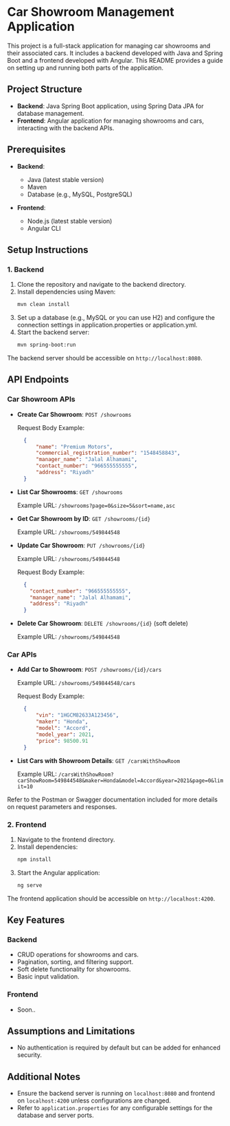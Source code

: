 # Car Showroom Management Application

This project is a full-stack application for managing car showrooms and their associated cars. It includes a backend developed with Java and Spring Boot and a frontend developed with Angular. This README provides a guide on setting up and running both parts of the application.

## Project Structure

- **Backend**: Java Spring Boot application, using Spring Data JPA for database management.
- **Frontend**: Angular application for managing showrooms and cars, interacting with the backend APIs.

## Prerequisites

- **Backend**:
  - Java (latest stable version)
  - Maven
  - Database (e.g., MySQL, PostgreSQL)

- **Frontend**:
  - Node.js (latest stable version)
  - Angular CLI

## Setup Instructions

### 1. Backend

1. Clone the repository and navigate to the backend directory.
2. Install dependencies using Maven:
   ```bash
   mvn clean install

3. Set up a database (e.g., MySQL or you can use H2) and configure the connection settings in application.properties or application.yml.
4. Start the backend server:
   ```bash
   mvn spring-boot:run

The backend server should be accessible on `http://localhost:8080`.


## API Endpoints

### Car Showroom APIs

- **Create Car Showroom**: `POST /showrooms`

  Request Body Example:
  ```json
    {
        "name": "Premium Motors",
        "commercial_registration_number": "1548458843",
        "manager_name": "Jalal Alhamami",
        "contact_number": "966555555555",
        "address": "Riyadh"
    }

- **List Car Showrooms**: `GET /showrooms`

  Example URL: `/showrooms?page=0&size=5&sort=name,asc`

- **Get Car Showroom by ID**: `GET /showrooms/{id}`

  Example URL: `/showrooms/549844548`

- **Update Car Showroom**: `PUT /showrooms/{id}`

  Example URL: `/showrooms/549844548`

  Request Body Example:
  ```json
    {
      "contact_number": "966555555555",
      "manager_name": "Jalal Alhamami",
      "address": "Riyadh"
    }

- **Delete Car Showroom**: `DELETE /showrooms/{id}` (soft delete)
  
  Example URL: `/showrooms/549844548`


### Car APIs

- **Add Car to Showroom**: `POST /showrooms/{id}/cars`
  
  Example URL: `/showrooms/549844548/cars`
  
  Request Body Example:
  ```json
    {
        "vin": "1HGCM82633A123456",
        "maker": "Honda",
        "model": "Accord",
        "model_year": 2021,
        "price": 98500.91
    }


- **List Cars with Showroom Details**: `GET /carsWithShowRoom`

   Example URL: `/carsWithShowRoom?carShowRoom=549844548&maker=Honda&model=Accord&year=2021&page=0&limit=10`

Refer to the Postman or Swagger documentation included for more details on request parameters and responses.

### 2. Frontend

1. Navigate to the frontend directory.
2. Install dependencies:
   ```bash
   npm install
3. Start the Angular application:
   ```bash
   ng serve

The frontend application should be accessible on `http://localhost:4200`.

## Key Features

### Backend
- CRUD operations for showrooms and cars.
- Pagination, sorting, and filtering support.
- Soft delete functionality for showrooms.
- Basic input validation.

### Frontend
- Soon..

## Assumptions and Limitations
- No authentication is required by default but can be added for enhanced security.

## Additional Notes
- Ensure the backend server is running on `localhost:8080` and frontend on `localhost:4200` unless configurations are changed.
- Refer to `application.properties` for any configurable settings for the database and server ports.
